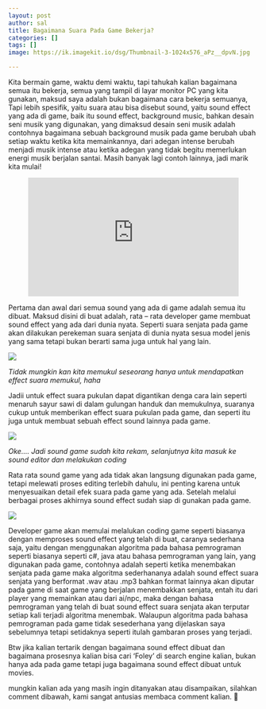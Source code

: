 ```yaml
---
layout: post
author: sal
title: Bagaimana Suara Pada Game Bekerja?
categories: []
tags: []
image: https://ik.imagekit.io/dsg/Thumbnail-3-1024x576_aPz__dpvN.jpg

---
```

Kita bermain game, waktu demi waktu, tapi tahukah kalian bagaimana semua itu bekerja, semua yang tampil di layar monitor PC yang kita gunakan, maksud saya adalah bukan bagaimana cara bekerja semuanya, Tapi lebih spesifik, yaitu suara atau bisa disebut sound, yaitu sound effect yang ada di game, baik itu sound effect, background music, bahkan desain seni musik yang digunakan, yang dimaksud desain seni musik adalah contohnya bagaimana sebuah background musik pada game berubah ubah setiap waktu ketika kita memainkannya, dari adegan intense berubah menjadi musik intense atau ketika adegan yang tidak begitu memerlukan energi musik berjalan santai. Masih banyak lagi contoh lainnya, jadi marik kita mulai!

<figure class="video_container">
<div style="overflow:hidden;padding-top:56.25%;position:relative;">
<iframe style="border:0;height:100%;left:0;position:absolute;top:0;width:100%;" src="https://www.youtube.com/embed/v9EIwMSVMsM" frameborder="0" allowfullscreen="true"> </iframe>
</div>
</figure>

Pertama dan awal dari semua sound yang ada di game adalah semua itu dibuat. Maksud disini di buat adalah, rata – rata developer game membuat sound effect yang ada dari dunia nyata. Seperti suara senjata pada game akan dilakukan perekeman suara senjata di dunia nyata sesua model jenis yang sama tetapi bukan berarti sama juga untuk hal yang lain.

![](https://ik.imagekit.io/dsg/1-1024x576_0Jq7ry3Mn.png)

_Tidak mungkin kan kita memukul seseorang hanya untuk mendapatkan effect suara memukul, haha_

Jadii untuk effect suara pukulan dapat digantikan denga cara lain seperti menaruh sayur sawi di dalam gulungan handuk dan memukulnya, suaranya cukup untuk memberikan effect suara pukulan pada game, dan seperti itu juga untuk membuat sebuah effect sound lainnya pada game.

![](https://ik.imagekit.io/dsg/2-1024x576_8WQaDiTYU.png)

_Oke…. Jadi sound game sudah kita rekam, selanjutnya kita masuk ke sound editor dan melakukan coding_

Rata rata sound game yang ada tidak akan langsung digunakan pada game, tetapi melewati proses editing terlebih dahulu, ini penting karena untuk menyesuaikan detail efek suara pada game yang ada. Setelah melalui berbagai proses akhirnya sound effect sudah siap di gunakan pada game.

![](https://ik.imagekit.io/dsg/3-1024x576_maoZHv1pk.png)

Developer game akan memulai melalukan coding game seperti biasanya dengan memproses sound effect yang telah di buat, caranya sederhana saja, yaitu dengan menggunakan algoritma pada bahasa pemrograman seperti biasanya seperti c#, java atau bahasa pemrograman yang lain, yang digunakan pada game, contohnya adalah seperti ketika menembakan senjata pada game maka algoritma sederhananya adalah sound effect suara senjata yang berformat .wav atau .mp3 bahkan format lainnya akan diputar pada game di saat game yang berjalan menembakkan senjata, entah itu dari player yang memainkan atau dari ai/npc, maka dengan bahasa pemrograman yang telah di buat sound effect suara senjata akan terputar setiap kali terjadi algoritma menembak. Walaupun algoritma pada bahasa pemrograman pada game tidak sesederhana yang dijelaskan saya sebelumnya tetapi setidaknya seperti itulah gambaran proses yang terjadi.

Btw jika kalian tertarik dengan bagaimana sound effect dibuat dan bagaimana prosesnya kalian bisa cari ‘Foley’ di search engine kalian, bukan hanya ada pada game tetapi juga bagaimana sound effect dibuat untuk movies.

mungkin kalian ada yang masih ingin ditanyakan atau disampaikan, silahkan comment dibawah, kami sangat antusias membaca comment kalian. 🙂